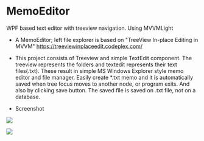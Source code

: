 # MemoEditor
WPF based text editor with treeview navigation. Using MVVMLight


- A MemoEditor; 
left file explorer is based on "TreeView In-place Editing in MVVM" 
https://treeviewinplaceedit.codeplex.com/ 

- This project consists of Treeview and simple TextEdit component. The treeview represents 
the folders and textedit represents their text files(.txt). These result in simple MS Windows Explorer style memo editor and file manager. 
Easily create *.txt memo and it is automatically saved when tree focus moves to another node, or program exits.
And also by clicking save button. The saved file is saved on .txt file, not on a database.

- Screenshot

<img src="./screenshot1.png" width="" height=""></img> 

<img src="./screenshot2.png" width="" height=""></img> 

